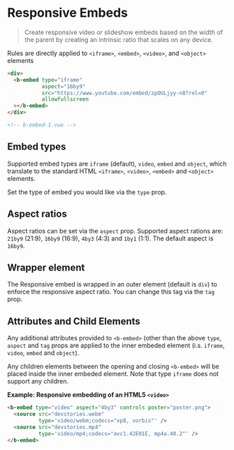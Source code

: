 # Responsive Embeds

> Create responsive video or slideshow embeds based on the width of the parent by creating
an intrinsic ratio that scales on any device.

Rules are directly applied to `<iframe>`, `<embed>`, `<video>`, and `<object>` elements

```html
<div>
  <b-embed type="iframe"
           aspect="16by9"
           src="https://www.youtube.com/embed/zpOULjyy-n8?rel=0"
           allowfullscreen
  ></b-embed>
</div>

<!-- b-embed-1.vue -->
```

## Embed types
Supported embed types are `iframe` (default), `video`, `embed` and `object`, which
translate to the standard HTML `<iframe>`, `<video>`, `<embed>` and `<object>` elements.

Set the type of embed you would like via the `type` prop.


## Aspect ratios
Aspect ratios can be set via the `aspect` prop. Supported aspect rations are:
`21by9` (21:9), `16by9` (16:9), `4by3` (4:3) and `1by1` (1:1). The default aspect
is `16by9`.


## Wrapper element
The Responsive embed is wrapped in an outer element (default is `div`) to enforce
the responsive aspect ratio. You can change this tag via the `tag` prop.


## Attributes and Child Elements
Any additional attributes provided to `<b-embed>` (other than the above `type`,
`aspect` and `tag` props are applied to the inner embeded element (i.s. `iframe`,
`video`, `embed` and `object`).

Any children elements between the opening and closing `<b-embed>` will be placed
inside the inner embeded element. Note that type `iframe` does not support any children.

**Example: Responsive embedding of an HTML5 `<video>`**
```html
<b-embed type="video" aspect="4by3" controls poster="poster.png">
  <source src="devstories.webm" 
          type='video/webm;codecs="vp8, vorbis"' />
  <source src="devstories.mp4"
          type='video/mp4;codecs="avc1.42E01E, mp4a.40.2"' />
</b-embed>
```

<!-- Component reference added automatically from component package.json -->
